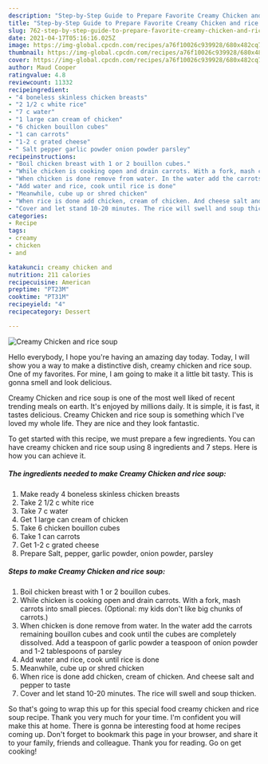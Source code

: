 ```yaml
---
description: "Step-by-Step Guide to Prepare Favorite Creamy Chicken and rice soup"
title: "Step-by-Step Guide to Prepare Favorite Creamy Chicken and rice soup"
slug: 762-step-by-step-guide-to-prepare-favorite-creamy-chicken-and-rice-soup
date: 2021-04-17T05:16:16.025Z
image: https://img-global.cpcdn.com/recipes/a76f10026c939928/680x482cq70/creamy-chicken-and-rice-soup-recipe-main-photo.jpg
thumbnail: https://img-global.cpcdn.com/recipes/a76f10026c939928/680x482cq70/creamy-chicken-and-rice-soup-recipe-main-photo.jpg
cover: https://img-global.cpcdn.com/recipes/a76f10026c939928/680x482cq70/creamy-chicken-and-rice-soup-recipe-main-photo.jpg
author: Maud Cooper
ratingvalue: 4.8
reviewcount: 11332
recipeingredient:
- "4 boneless skinless chicken breasts"
- "2 1/2 c white rice"
- "7 c water"
- "1 large can cream of chicken"
- "6 chicken bouillon cubes"
- "1 can carrots"
- "1-2 c grated cheese"
- " Salt pepper garlic powder onion powder parsley"
recipeinstructions:
- "Boil chicken breast with 1 or 2 bouillon cubes."
- "While chicken is cooking open and drain carrots. With a fork, mash carrots into small pieces. (Optional: my kids don&#39;t like big chunks of carrots.)"
- "When chicken is done remove from water. In the water add the carrots remaining bouillon cubes and cook until the cubes are completely dissolved. Add a teaspoon of garlic powder a teaspoon of onion powder and 1-2 tablespoons of parsley"
- "Add water and rice, cook until rice is done"
- "Meanwhile, cube up or shred chicken"
- "When rice is done add chicken, cream of chicken. And cheese salt and pepper to taste"
- "Cover and let stand 10-20 minutes. The rice will swell and soup thicken."
categories:
- Recipe
tags:
- creamy
- chicken
- and

katakunci: creamy chicken and 
nutrition: 211 calories
recipecuisine: American
preptime: "PT23M"
cooktime: "PT31M"
recipeyield: "4"
recipecategory: Dessert

---
```



![Creamy Chicken and rice soup](https://img-global.cpcdn.com/recipes/a76f10026c939928/680x482cq70/creamy-chicken-and-rice-soup-recipe-main-photo.jpg)

Hello everybody, I hope you're having an amazing day today. Today, I will show you a way to make a distinctive dish, creamy chicken and rice soup. One of my favorites. For mine, I am going to make it a little bit tasty. This is gonna smell and look delicious.

Creamy Chicken and rice soup is one of the most well liked of recent trending meals on earth. It's enjoyed by millions daily. It is simple, it is fast, it tastes delicious. Creamy Chicken and rice soup is something which I've loved my whole life. They are nice and they look fantastic.




To get started with this recipe, we must prepare a few ingredients. You can have creamy chicken and rice soup using 8 ingredients and 7 steps. Here is how you can achieve it.

<!--inarticleads1-->

##### The ingredients needed to make Creamy Chicken and rice soup:

1. Make ready 4 boneless skinless chicken breasts
1. Take 2 1/2 c white rice
1. Take 7 c water
1. Get 1 large can cream of chicken
1. Take 6 chicken bouillon cubes
1. Take 1 can carrots
1. Get 1-2 c grated cheese
1. Prepare  Salt, pepper, garlic powder, onion powder, parsley




<!--inarticleads2-->

##### Steps to make Creamy Chicken and rice soup:

1. Boil chicken breast with 1 or 2 bouillon cubes.
1. While chicken is cooking open and drain carrots. With a fork, mash carrots into small pieces. (Optional: my kids don&#39;t like big chunks of carrots.)
1. When chicken is done remove from water. In the water add the carrots remaining bouillon cubes and cook until the cubes are completely dissolved. Add a teaspoon of garlic powder a teaspoon of onion powder and 1-2 tablespoons of parsley
1. Add water and rice, cook until rice is done
1. Meanwhile, cube up or shred chicken
1. When rice is done add chicken, cream of chicken. And cheese salt and pepper to taste
1. Cover and let stand 10-20 minutes. The rice will swell and soup thicken.




So that's going to wrap this up for this special food creamy chicken and rice soup recipe. Thank you very much for your time. I'm confident you will make this at home. There is gonna be interesting food at home recipes coming up. Don't forget to bookmark this page in your browser, and share it to your family, friends and colleague. Thank you for reading. Go on get cooking!
